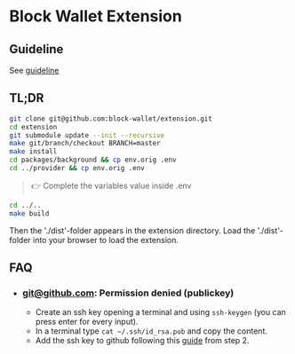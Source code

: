 # Block Wallet Extension

## Guideline

See [guideline](docs/guideline.md)

## TL;DR

```bash
git clone git@github.com:block-wallet/extension.git
cd extension
git submodule update --init --recursive
make git/branch/checkout BRANCH=master
make install
cd packages/background && cp env.orig .env
cd ../provider && cp env.orig .env
```

> 👉 Complete the variables value inside .env

```bash
cd ../..
make build
```

Then the './dist'-folder appears in the extension directory. Load the './dist'-folder into your browser to load the extension.

## FAQ

- ### git@github.com: Permission denied (publickey)

  - Create an ssh key opening a terminal and using `ssh-keygen` (you can press enter for every input).
  - In a terminal type `cat ~/.ssh/id_rsa.pub` and copy the content.
  - Add the ssh key to github following this [guide](https://docs.github.com/en/github/authenticating-to-github/adding-a-new-ssh-key-to-your-github-account) from step 2.
